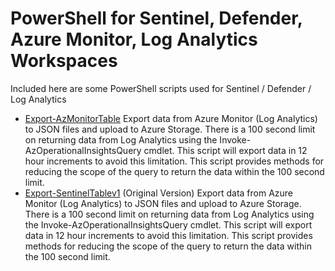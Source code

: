 # PowerShell for Sentinel, Defender, Azure Monitor, Log Analytics Workspaces

Included here are some PowerShell scripts used for Sentinel / Defender / Log Analytics

- [Export-AzMonitorTable](https://github.com/joelst/Sentinel/blob/main/PowerShell/Export-AzMonitorTable.ps1) Export data from Azure Monitor (Log Analytics) to JSON files and upload to Azure Storage. There is a 100 second limit on returning data from Log Analytics using the
     Invoke-AzOperationalInsightsQuery cmdlet. This script will export data in 12 hour increments to avoid this limitation. This script provides methods for reducing the 
     scope of the query to return the data within the 100 second limit.
- [Export-SentinelTablev1](https://github.com/joelst/Sentinel/blob/main/PowerShell/Export-SentinelTable-v1.ps1) (Original Version) Export data from Azure Monitor (Log Analytics) to JSON files and upload to Azure Storage. There is a 100 second limit on returning data from Log Analytics using the
     Invoke-AzOperationalInsightsQuery cmdlet. This script will export data in 12 hour increments to avoid this limitation. This script provides methods for reducing the 
     scope of the query to return the data within the 100 second limit.
